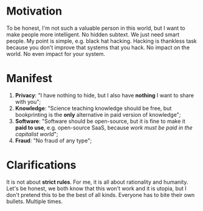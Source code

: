 # Motivation

To be honest, I'm not such a valuable person in this world, but I want to make people more intelligent. No hidden subtext. We just need smart people.
My point is simple, e.g. black hat hacking. Hacking is thankless task because you don't improve that systems that you hack. No impact on the world. No even impact for your system.

# Manifest

1) **Privacy**: "I have nothing to hide, but I also have **nothing** I want to share with you";
2) **Knowledge**: "Science teaching knowledge should be free, but bookprinting is the **only** alternative in paid version of knowledge";
3) **Software**: "Software should be open-source, but it is fine to make it **paid to use**, e.g. open-source SaaS, because _work must be paid in the capitalist world_";
4) **Fraud**: "No fraud of any type";

# Сlarifications

It is not about **strict rules**. For me, it is all about rationality and humanity.
Let's be honest, we both know that this won't work and it is utopia, but I don't pretend this to be the best of all kinds.
Everyone has to bite their own bullets. Multiple times.
